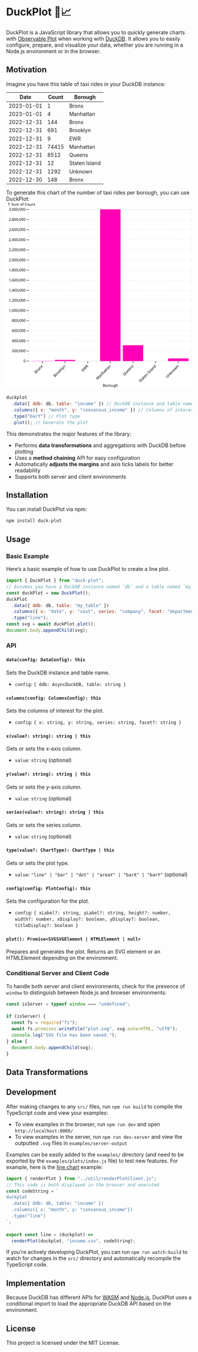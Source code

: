# DuckPlot 🦆📈

DuckPlot is a JavaScript library that allows you to quickly generate charts with
[Observable Plot](https://github.com/observablehq/plot) when working with [DuckDB](https://duckdb.org/). It allows you to easily configure, prepare, and visualize your data, whether
you are running in a Node.js environment or in the browser.

## Motivation

Imagine you have this table of taxi rides in your DuckDB instance:

| Date       | Count | Borough       |
| ---------- | ----- | ------------- |
| 2023-01-01 | 1     | Bronx         |
| 2023-01-01 | 4     | Manhattan     |
| 2022-12-31 | 144   | Bronx         |
| 2022-12-31 | 691   | Brooklyn      |
| 2022-12-31 | 9     | EWR           |
| 2022-12-31 | 74415 | Manhattan     |
| 2022-12-31 | 8512  | Queens        |
| 2022-12-31 | 12    | Staten Island |
| 2022-12-31 | 1292  | Unknown       |
| 2022-12-30 | 148   | Bronx         |

To generate this chart of the number of taxi rides per borough, you can use
DuckPlot:
![Bar chart of taxi rides by borough](public/bar.svg)

```javascript
duckplot
  .data({ ddb: db, table: "income" }) // DuckDB instance and table name
  .columns({ x: "month", y: "consensus_income" }) // Columns of interest
  .type("barY") // Plot type
  .plot(); // Generate the plot
```

This demonstrates the major features of the library:

- Performs **data transformations** and aggregations with DuckDB before plotting
- Uses a **method chaining** API for easy configuration
- Automatically **adjusts the margins** and axis ticks labels for better readability
- Supports both server and client environments

## Installation

You can install DuckPlot via npm:

```bash
npm install duck-plot
```

## Usage

### Basic Example

Here’s a basic example of how to use DuckPlot to create a line plot.

```javascript
import { DuckPlot } from "duck-plot";
// Assumes you have a DuckDB instance named `db` and a table named `my_table`
const duckPlot = new DuckPlot();
duckPlot
  .data({ ddb: db, table: "my_table" })
  .columns({ x: "date", y: "cost", series: "company", facet: "department" })
  .type("line");
const svg = await duckPlot.plot();
document.body.appendChild(svg);
```

### API

#### `data(config: DataConfig): this`

Sets the DuckDB instance and table name.

- `config`: `{ ddb: AsyncDuckDB, table: string }`

#### `columns(config: ColumnsConfig): this`

Sets the columns of interest for the plot.

- `config`: `{ x: string, y: string, series: string, facet?: string }`

#### `x(value?: string): string | this`

Gets or sets the x-axis column.

- `value`: `string` (optional)

#### `y(value?: string): string | this`

Gets or sets the y-axis column.

- `value`: `string` (optional)

#### `series(value?: string): string | this`

Gets or sets the series column.

- `value`: `string` (optional)

#### `type(value?: ChartType): ChartType | this`

Gets or sets the plot type.

- `value`: `"line" | "bar" | "dot" | "areaY" | "barX" | "barY"` (optional)

#### `config(config: PlotConfig): this`

Sets the configuration for the plot.

- `config`: `{ xLabel?: string, yLabel?: string, height?: number, width?: number, xDisplay?: boolean, yDisplay?: boolean, titleDisplay?: boolean }`

#### `plot(): Promise<SVGSVGElement | HTMLElement | null>`

Prepares and generates the plot. Returns an SVG element or an HTMLElement depending on the environment.

### Conditional Server and Client Code

To handle both server and client environments, check for the presence of `window` to distinguish between Node.js and browser environments:

```javascript
const isServer = typeof window === "undefined";

if (isServer) {
  const fs = require("fs");
  await fs.promises.writeFile("plot.svg", svg.outerHTML, "utf8");
  console.log("SVG file has been saved.");
} else {
  document.body.appendChild(svg);
}
```

## Data Transformations

## Development

After making changes to any `src/` files, run `npm run build` to compile the
TypeScript code and view your examples:

- To view examples in the browser, run `npm run dev` and open `http://localhost:8008/`
- To view examples in the server, run `npm run dev-server` and view
  the outputted `.svg` files in `examples/server-output`

Examples can be easily added to the `examples/` directory (and need to be
exported by the `examples/plots/index.js` file) to test new features. For
example, here is the [line chart](examples/plots/line.js) example:

```javascript
import { renderPlot } from "../util/renderPlotClient.js";
// This code is both displayed in the browser and executed
const codeString = `
duckplot
  .data({ ddb: db, table: "income" })
  .columns({ x: "month", y: "consensus_income"})
  .type("line")
`;

export const line = (duckplot) =>
  renderPlot(duckplot, "income.csv", codeString);
```

If you're actively developing DuckPlot, you can run `npm run watch:build` to watch for changes in the `src/` directory and automatically recompile the TypeScript code.

## Implementation

Because DuckDB has different APIs for
[WASM](https://duckdb.org/docs/api/wasm/overview.html) and [Node.js](https://duckdb.org/docs/api/nodejs/overview), DuckPlot uses a conditional import to load the appropriate DuckDB API based on the environment.

## License

This project is licensed under the MIT License.
